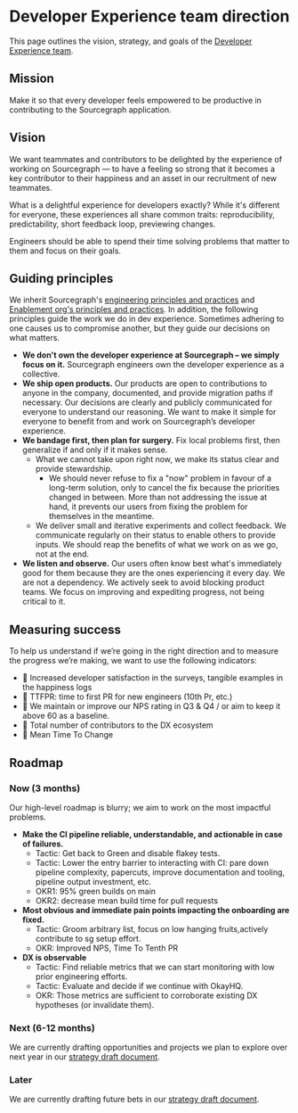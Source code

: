 # Developer Experience team direction

This page outlines the vision, strategy, and goals of the [Developer Experience team](../../../engineering/enablement/dev-experience/index.md).

## Mission

Make it so that every developer feels empowered to be productive in contributing to the Sourcegraph application.

## Vision

We want teammates and contributors to be delighted by the experience of working on Sourcegraph — to have a feeling so strong that it becomes a key contributor to their happiness and an asset in our recruitment of new teammates.

What is a delightful experience for developers exactly? While it's different for everyone, these experiences all share common traits: reproducibility, predictability, short feedback loop, previewing changes.

Engineers should be able to spend their time solving problems that matter to them and focus on their goals.

## Guiding principles

We inherit Sourcegraph's [engineering principles and practices](../../principles-and-practices.md) and [Enablement org's principles and practices](../../developer-insights/index.md#principles-and-practices). In addition, the following principles guide the work we do in dev experience. Sometimes adhering to one causes us to compromise another, but they guide our decisions on what matters.

- **We don't own the developer experience at Sourcegraph – we simply focus on it.** Sourcegraph engineers own the developer experience as a collective.
- **We ship open products.** Our products are open to contributions to anyone in the company, documented, and provide migration paths if necessary. Our decisions are clearly and publicly communicated for everyone to understand our reasoning. We want to make it simple for everyone to benefit from and work on Sourcegraph’s developer experience.
- **We bandage first, then plan for surgery.** Fix local problems first, then generalize if and only if it makes sense.
  - What we cannot take upon right now, we make its status clear and provide stewardship.
    - We should never refuse to fix a "now" problem in favour of a long-term solution, only to cancel the fix because the priorities changed in between. More than not addressing the issue at hand, it prevents our users from fixing the problem for themselves in the meantime.
  - We deliver small and iterative experiments and collect feedback. We communicate regularly on their status to enable others to provide inputs. We should reap the benefits of what we work on as we go, not at the end.
- **We listen and observe.** Our users often know best what's immediately good for them because they are the ones experiencing it every day.
  We are not a dependency. We actively seek to avoid blocking product teams. We focus on improving and expediting progress, not being critical to it.

## Measuring success

To help us understand if we’re going in the right direction and to measure the progress we’re making, we want to use the following indicators:

- 🎯 Increased developer satisfaction in the surveys, tangible examples in the happiness logs
- 🎯 TTFPR: time to first PR for new engineers (10th Pr, etc.)
- 🎯 We maintain or improve our NPS rating in Q3 & Q4 / or aim to keep it above 60 as a baseline.
- 🎯 Total number of contributors to the DX ecosystem
- 🎯 Mean Time To Change

## Roadmap

### Now (3 months)

Our high-level roadmap is blurry; we aim to work on the most impactful problems.

- **Make the CI pipeline reliable, understandable, and actionable in case of failures.**
  - Tactic: Get back to Green and disable flakey tests.
  - Tactic: Lower the entry barrier to interacting with CI: pare down pipeline complexity, papercuts, improve documentation and tooling, pipeline output investment, etc.
  - OKR1: 95% green builds on main
  - OKR2: decrease mean build time for pull requests
- **Most obvious and immediate pain points impacting the onboarding are fixed.**
  - Tactic: Groom arbitrary list, focus on low hanging fruits,actively contribute to sg setup effort.
  - OKR: Improved NPS, Time To Tenth PR
- **DX is observable**
  - Tactic: Find reliable metrics that we can start monitoring with low prior engineering efforts.
  - Tactic: Evaluate and decide if we continue with OkayHQ.
  - OKR: Those metrics are sufficient to corroborate existing DX hypotheses (or invalidate them).

### Next (6-12 months)

We are currently drafting opportunities and projects we plan to explore over next year in our [strategy draft document](https://docs.google.com/document/d/1IrIe7NUEr_0RscvWDuvtjAKFRIp4agpc_in1_6T5WBQ/edit#).

### Later

We are currently drafting future bets in our [strategy draft document](https://docs.google.com/document/d/1IrIe7NUEr_0RscvWDuvtjAKFRIp4agpc_in1_6T5WBQ/edit#).
